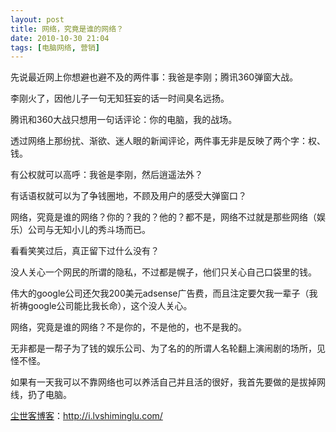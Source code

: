 ```yaml
---
layout: post
title: 网络，究竟是谁的网络？
date: 2010-10-30 21:04
tags: [电脑网络, 营销]
---
```

先说最近网上你想避也避不及的两件事：我爸是李刚；腾讯360弹窗大战。

李刚火了，因他儿子一句无知狂妄的话一时间臭名远扬。

腾讯和360大战只想用一句话评论：你的电脑，我的战场。

透过网络上那纷扰、渐欲、迷人眼的新闻评论，两件事无非是反映了两个字：权、钱。

有公权就可以高呼：我爸是李刚，然后逍遥法外？

有话语权就可以为了争钱圈地，不顾及用户的感受大弹窗口？

网络，究竟是谁的网络？你的？我的？他的？都不是，网络不过就是那些网络（娱乐）公司与无知小儿的秀斗场而已。

看看笑笑过后，真正留下过什么没有？

没人关心一个网民的所谓的隐私，不过都是幌子，他们只关心自己口袋里的钱。

伟大的google公司还欠我200美元adsense广告费，而且注定要欠我一辈子（我祈祷google公司能比我长命），这个没人关心。

网络，究竟是谁的网络？不是你的，不是他的，也不是我的。

无非都是一帮子为了钱的娱乐公司、为了名的的所谓人名轮翻上演闹剧的场所，见怪不怪。

如果有一天我可以不靠网络也可以养活自己并且活的很好，我首先要做的是拔掉网线，扔了电脑。

<a href="http://i.lvshiminglu.com/">尘世客博客</a>：<a href="http://i.lvshiminglu.com/">http://i.lvshiminglu.com/</a>


